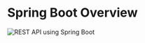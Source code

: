 # Spring Boot Overview
![REST API using Spring Boot](https://miro.medium.com/max/3136/1*c0XiWYIpc3Fd8NokC4wL4Q.png)
